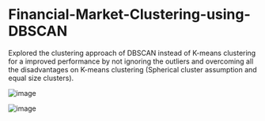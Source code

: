 # Financial-Market-Clustering-using-DBSCAN
Explored the clustering approach of DBSCAN instead of K-means clustering for a improved performance by not ignoring the outliers and overcoming all the disadvantages on K-means clustering (Spherical cluster assumption and equal size clusters).

![image](https://github.com/IndunilAravinda/Financial-Market-Clustering-using-DBSCAN/assets/48926164/b2ccb6fc-ac96-435f-8db2-2b22b5db52d2)

![image](https://github.com/IndunilAravinda/Financial-Market-Clustering-using-DBSCAN/assets/48926164/d8c08fc1-3e25-4706-878b-7ccaf44c7d21)
